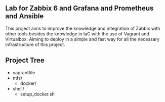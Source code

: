 Lab for Zabbix 6 and Grafana and Prometheus and Ansible
------------

This project aims to improve the knowledge and integration of Zabbix with other tools besides the knowledge in IaC with the use of Vagrant and Virtualbox.
Aiming to deploy in a simple and fast way for all the necessary infrastructure of this project.



Project Tree
------------
- vagrantfile
- ntfs/
  - docker/
- shell/
  - setup_docker.sh